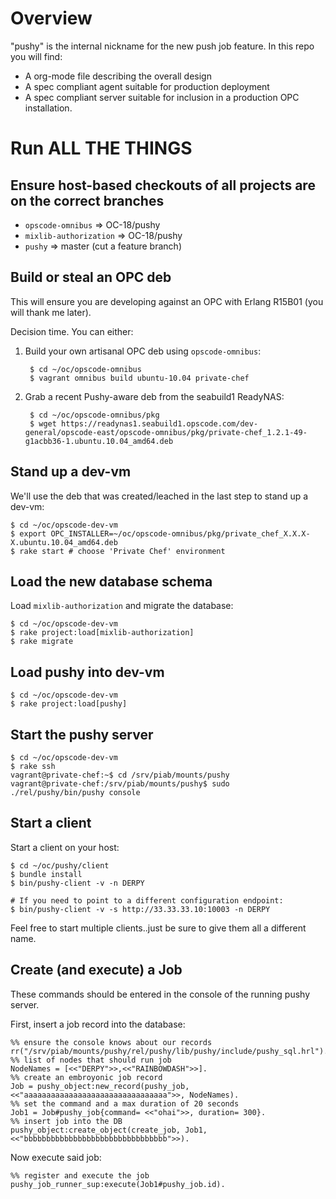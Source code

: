 Overview
========

"pushy" is the internal nickname for the new push job feature. In this repo you
will find:

* A org-mode file describing the overall design
* A spec compliant agent suitable for production deployment
* A spec compliant server suitable for inclusion in a production OPC installation.

Run ALL THE THINGS
==================

## Ensure host-based checkouts of all projects are on the correct branches

* `opscode-omnibus` => OC-18/pushy
* `mixlib-authorization` => OC-18/pushy
* `pushy` => master (cut a feature branch)

## Build or steal an OPC deb

This will ensure you are developing against an OPC with Erlang R15B01 (you will
thank me later).

Decision time.  You can either:

1. Build your own artisanal OPC deb using `opscode-omnibus`:

        $ cd ~/oc/opscode-omnibus
        $ vagrant omnibus build ubuntu-10.04 private-chef

2. Grab a recent Pushy-aware deb from the seabuild1 ReadyNAS:

        $ cd ~/oc/opscode-omnibus/pkg
        $ wget https://readynas1.seabuild1.opscode.com/dev-general/opscode-east/opscode-omnibus/pkg/private-chef_1.2.1-49-g1acbb36-1.ubuntu.10.04_amd64.deb

## Stand up a dev-vm

We'll use the deb that was created/leached in the last step to stand up a dev-vm:

    $ cd ~/oc/opscode-dev-vm
    $ export OPC_INSTALLER=~/oc/opscode-omnibus/pkg/private_chef_X.X.X-X.ubuntu.10.04_amd64.deb
    $ rake start # choose 'Private Chef' environment

## Load the new database schema

Load `mixlib-authorization` and migrate the database:

    $ cd ~/oc/opscode-dev-vm
    $ rake project:load[mixlib-authorization]
    $ rake migrate

## Load pushy into dev-vm

    $ cd ~/oc/opscode-dev-vm
    $ rake project:load[pushy]

## Start the pushy server

    $ cd ~/oc/opscode-dev-vm
    $ rake ssh
    vagrant@private-chef:~$ cd /srv/piab/mounts/pushy
    vagrant@private-chef:/srv/piab/mounts/pushy$ sudo ./rel/pushy/bin/pushy console

## Start a client

Start a client on your host:

    $ cd ~/oc/pushy/client
    $ bundle install
    $ bin/pushy-client -v -n DERPY

    # If you need to point to a different configuration endpoint:
    $ bin/pushy-client -v -s http://33.33.33.10:10003 -n DERPY

Feel free to start multiple clients..just be sure to give them all a
different name.

## Create (and execute) a Job

These commands should be entered in the console of the running pushy server.

First, insert a job record into the database:

    %% ensure the console knows about our records
    rr("/srv/piab/mounts/pushy/rel/pushy/lib/pushy/include/pushy_sql.hrl").
    %% list of nodes that should run job
    NodeNames = [<<"DERPY">>,<<"RAINBOWDASH">>].
    %% create an embroyonic job record
    Job = pushy_object:new_record(pushy_job, <<"aaaaaaaaaaaaaaaaaaaaaaaaaaaaaaaa">>, NodeNames).
    %% set the command and a max duration of 20 seconds
    Job1 = Job#pushy_job{command= <<"ohai">>, duration= 300}.
    %% insert job into the DB
    pushy_object:create_object(create_job, Job1, <<"bbbbbbbbbbbbbbbbbbbbbbbbbbbbbbbb">>).

Now execute said job:

    %% register and execute the job
    pushy_job_runner_sup:execute(Job1#pushy_job.id).
